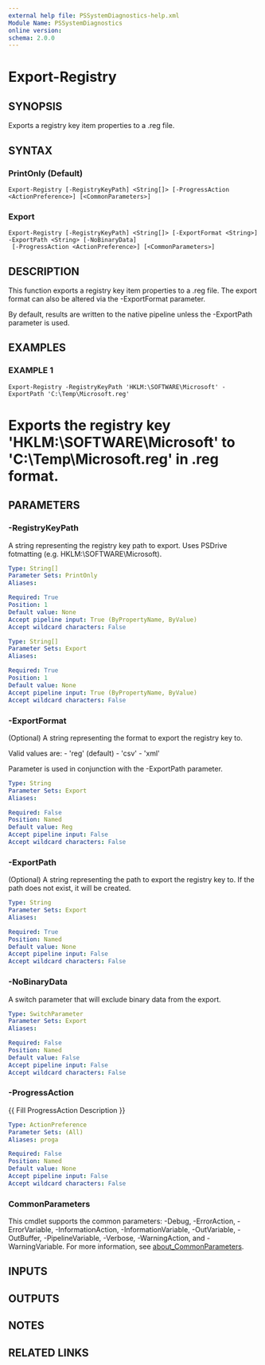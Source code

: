```yaml
---
external help file: PSSystemDiagnostics-help.xml
Module Name: PSSystemDiagnostics
online version:
schema: 2.0.0
---
```


# Export-Registry

## SYNOPSIS
Exports a registry key item properties to a .reg file.

## SYNTAX

### PrintOnly (Default)
```
Export-Registry [-RegistryKeyPath] <String[]> [-ProgressAction <ActionPreference>] [<CommonParameters>]
```

### Export
```
Export-Registry [-RegistryKeyPath] <String[]> [-ExportFormat <String>] -ExportPath <String> [-NoBinaryData]
 [-ProgressAction <ActionPreference>] [<CommonParameters>]
```

## DESCRIPTION
This function exports a registry key item properties to a .reg file.
The export format can also be altered via
the -ExportFormat parameter.

By default, results are written to the native pipeline unless the -ExportPath parameter is used.

## EXAMPLES

### EXAMPLE 1
```
Export-Registry -RegistryKeyPath 'HKLM:\SOFTWARE\Microsoft' -ExportPath 'C:\Temp\Microsoft.reg'
```

# Exports the registry key 'HKLM:\SOFTWARE\Microsoft' to 'C:\Temp\Microsoft.reg' in .reg format.

## PARAMETERS

### -RegistryKeyPath
A string representing the registry key path to export.
Uses PSDrive fotmatting (e.g.
HKLM:\SOFTWARE\Microsoft).

```yaml
Type: String[]
Parameter Sets: PrintOnly
Aliases:

Required: True
Position: 1
Default value: None
Accept pipeline input: True (ByPropertyName, ByValue)
Accept wildcard characters: False
```

```yaml
Type: String[]
Parameter Sets: Export
Aliases:

Required: True
Position: 1
Default value: None
Accept pipeline input: True (ByPropertyName, ByValue)
Accept wildcard characters: False
```

### -ExportFormat
(Optional) A string representing the format to export the registry key to.

Valid values are:
    - 'reg' (default)
    - 'csv'
    - 'xml'

Parameter is used in conjunction with the -ExportPath parameter.

```yaml
Type: String
Parameter Sets: Export
Aliases:

Required: False
Position: Named
Default value: Reg
Accept pipeline input: False
Accept wildcard characters: False
```

### -ExportPath
(Optional) A string representing the path to export the registry key to.
If the path does not exist, it will be created.

```yaml
Type: String
Parameter Sets: Export
Aliases:

Required: True
Position: Named
Default value: None
Accept pipeline input: False
Accept wildcard characters: False
```

### -NoBinaryData
A switch parameter that will exclude binary data from the export.

```yaml
Type: SwitchParameter
Parameter Sets: Export
Aliases:

Required: False
Position: Named
Default value: False
Accept pipeline input: False
Accept wildcard characters: False
```

### -ProgressAction
{{ Fill ProgressAction Description }}

```yaml
Type: ActionPreference
Parameter Sets: (All)
Aliases: proga

Required: False
Position: Named
Default value: None
Accept pipeline input: False
Accept wildcard characters: False
```

### CommonParameters
This cmdlet supports the common parameters: -Debug, -ErrorAction, -ErrorVariable, -InformationAction, -InformationVariable, -OutVariable, -OutBuffer, -PipelineVariable, -Verbose, -WarningAction, and -WarningVariable. For more information, see [about_CommonParameters](http://go.microsoft.com/fwlink/?LinkID=113216).

## INPUTS

## OUTPUTS

## NOTES

## RELATED LINKS
